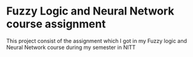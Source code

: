 # Fuzzy Logic and Neural Network course assignment
This project consist of the assignment which I got in my Fuzzy logic and Neural Network course during my semester in NITT
